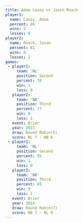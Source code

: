 ```yaml
---
title: Adam Casey vs Jason Roach
player1:            
  name: Casey, Adam 
  percent: 86       
  wins: 2           
  losses: 0         
player2:            
  name: Roach, Jason
  percent: 81       
  wins: 0           
  losses: 2         
games:
 - player1:          
     team: 'NL'      
     position: Second
     percent: 78     
     win: 1          
     loss: 0         
   player2:         
     team: 'NB'     
     position: Third
     percent: 77    
     win: 0         
     loss: 1        
   event: Brier        
   year: 2013          
   draw: Round Robin(5)
   score: NL 7 - NB 6  
 - player1:          
     team: 'NL'      
     position: Second
     percent: 95     
     win: 1          
     loss: 0         
   player2:         
     team: 'NB'     
     position: Third
     percent: 85    
     win: 0         
     loss: 1        
   event: Brier        
   year: 2014          
   draw: Round Robin(7)
   score: NB 7 - NL 9  
---
```

